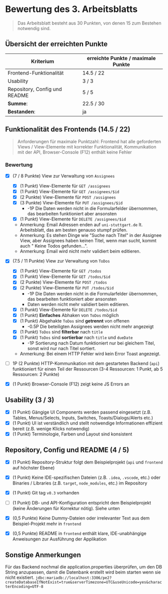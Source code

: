 # Bewertung des 3. Arbeitsblatts

> Das Arbeitsblatt besteht aus 30 Punkten, von denen 15 zum Bestehen notwendig sind.

## Übersicht der erreichten Punkte

| Kriterium                     | erreichte Punkte / maximale Punkte |
| ----------------------------- |------------------------------------|
| Frontend-Funktionalität       | 14.5 / 22                          |
| Usability                     | 3 / 3                              |
| Repository, Config und README | 5 / 5                              |
| **Summe**:                    | 22.5 / 30                          |
| **Bestanden**:                | ja                                 |

## Funktionalität des Frontends (14.5 / 22)
> Anforderungen für maximale Punktzahl: Frontend hat alle geforderten Views / View-Elemente mit korrekter Funktionalität, Kommunikation mit der API, Browser-Console (F12) enthält keine Fehler

### Bewertung

- [x] (7 / 8 Punkte) View zur Verwaltung von `Assignees`
  - [x] (1 Punkt) View-Elemente für `GET /assignees`
  - [x] (1 Punkt) View-Elemente für `GET /assignees/$id`
  - [x] (2 Punkte) View-Elemente für `POST /assignees`
  - [x] (3 Punkte) View-Elemente für `PUT /assignees/$id`
    - -1P Die Daten werden nicht in die Formularfelder übernommen, das bearbeiten funktioniert aber ansonsten
  - [x] (1 Punkt) View-Elemente für `DELETE /assignees/$id`
  - Anmerkung: Email Adressen enden auf `uni-stuttgart.de` lt. Arbeitsblatt, das am besten genauso stumpf prüfen.
  - Anmerkung: Es stehen Dinge wie "Suche nach Titel" in der Assignee View, aber Assignees haben keinen Titel, wenn man sucht, kommt auch " Keine Todos gefunden...".
  - Anmerkung: Email wird nicht mehr validiert beim editieren.
- [x] (7.5 / 11 Punkte) View zur Verwaltung von `ToDos`
  - [x] (1 Punkt) View-Elemente für `GET /todos`
  - [x] (1 Punkt) View-Elemente für `GET /todos/$id`
  - [x] (2 Punkte) View-Elemente für `POST /todos`
  - [x] (2 Punkte) View-Elemente für `PUT /todos/$id`
    - -1P Die Daten werden nicht in die Formularfelder übernommen, das bearbeiten funktioniert aber ansonsten
    - Daten werden nicht mehr validiert beim editieren.
  - [x] (1 Punkt) View-Elemente für `DELETE /todos/$id`
  - [x] (1 Punkt) **Einfaches** Abhaken von `ToDos` möglich
  - [x] (1 Punkt) Abgehakte `ToDos` sind **getrennt** von offenen
    - -0.5P Die beteiligten Assignees werden nicht mehr angezeigt
  - [x] (1 Punkt) `ToDos` sind **filterbar** nach `title`
  - [x] (1 Punkt) `ToDos` sind **sortierbar** nach `title` und `dueDate`
    - -1P Sortierung nach Datum funktioniert nur bei gleichem Titel, sonst wird nur nach Titel sortiert.
  - Anmerkung: Bei einem HTTP Fehler wird kein Error Toast angezeigt.
- [ ] 1P (2 Punkte) HTTP-Kommunikation mit dem gestarteten Backend (`api`) funktioniert für einen Teil der Ressourcen (3-4 Ressourcen: 1 Punkt, ab 5 Ressourcen: 2 Punkte)
- [x] (1 Punkt) Browser-Console (F12) zeigt keine JS Errors an



## Usability (3 / 3)

- [x] (1 Punkt) Gängige UI Components werden passend eingesetzt (z.B. Tables, Menus/Selects, Inputs, Switches, Toasts/Dialogs/Alerts etc.)
- [x] (1 Punkt) UI ist verständlich und stellt notwendige Informationen effizient bereit (z.B. wenige Klicks notwendig)
- [x] (1 Punkt) Terminologie, Farben und Layout sind konsistent

## Repository, Config und README (4 / 5)

- [x] (1 Punkt) Repository-Struktur folgt dem Beispielprojekt (`api` und `frontend` auf höchster Ebene)
- [x] (1 Punkt) Keine IDE-spezifischen Dateien (z.B. `.idea`, `.vscode`, etc.) oder Binaries / Libraries (z.B. `target`, `node_modules`, etc.) im Repository
- [x] (1 Punkt) Git tag `v0.3` vorhanden
- [ ] (1 Punkt) DB- und API-Konfiguration entspricht dem Beispielprojekt (keine Änderungen für Korrektur nötig). Siehe unten
- [x] (0,5 Punkte) Keine Dummy-Dateien oder irrelevanter Text aus dem Beispiel-Projekt mehr in `frontend`
- [x] (0,5 Punkte) README in `frontend` enthält klare, IDE-unabhängige Anweisungen zur Ausführung der Applikation


## Sonstige Anmerkungen
Für das Backend nochmal die application.properties überprüfen, um den DB String anzupassen, damit die Datenbank erstellt wird beim starten wenn sie nicht existiert.
`jdbc:mariadb://localhost:3306/pe2?createDatabaseIfNotExist=true&serverTimezone=UTC&useUnicode=yes&characterEncoding=UTF-8`
